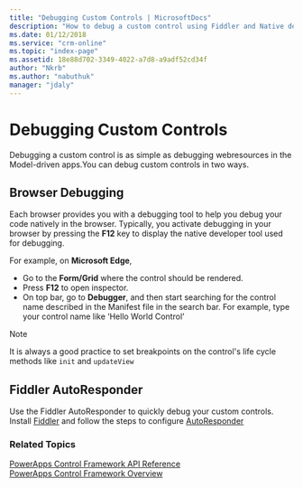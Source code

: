 ```yaml
---
title: "Debugging Custom Controls | MicrosoftDocs"
description: "How to debug a custom control using Fiddler and Native debugging"
ms.date: 01/12/2018
ms.service: "crm-online"
ms.topic: "index-page"
ms.assetid: 18e88d702-3349-4022-a7d8-a9adf52cd34f
author: "Nkrb"
ms.author: "nabuthuk"
manager: "jdaly"
---
```

# Debugging Custom Controls

Debugging a custom control is as simple as debugging webresources in the Model-driven apps.You can debug custom controls in two ways.

## Browser Debugging

Each browser provides you with a debugging tool to help you debug your code natively in the browser. Typically, you activate debugging in your browser by pressing the **F12** key to display the native developer tool used for debugging.

For example, on **Microsoft Edge**,

- Go to the **Form/Grid** where the control should be rendered.
- Press **F12** to open inspector.
- On top bar, go to **Debugger**, and then start searching for the control name described in the Manifest file in the search bar. For example, type your control name like ‘Hello World Control’

> [!NOTE]
> It is always a good practice to set breakpoints on the control's life cycle methods like `init` and `updateView`

## Fiddler AutoResponder

Use the Fiddler AutoResponder to quickly debug your custom controls. Install [Fiddler](https://www.telerik.com/download/fiddler) and follow the steps to configure [AutoResponder](https://docs.microsoft.com/en-us/dynamics365/customer-engagement/developer/streamline-javascript-development-fiddler-autoresponder)

### Related Topics

[PowerApps Control Framework API Reference](index.md)<br />
[PowerApps Control Framework Overview](powerapps-control-framework-overview.md)